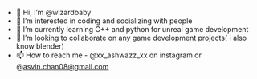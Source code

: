 - 👋 Hi, I’m @wizardbaby 
- 👀 I’m interested in coding and socializing with people
- 🌱 I’m currently learning C++ and python for unreal game development 
- 💞️ I’m looking to collaborate on any game development projects( i also know blender)
- 📫 How to reach me - @xx_ashwazz_xx on instagram or @asvin.chan08@gmail.com

<!---
wizardbaby/wizardbaby is a ✨ special ✨ repository because its `README.md` (this file) appears on your GitHub profile.
You can click the Preview link to take a look at your changes.
--->
